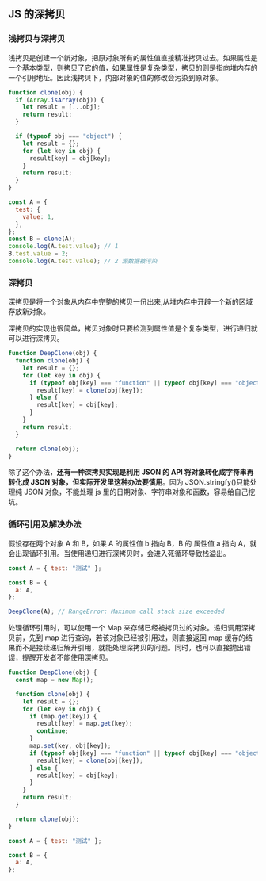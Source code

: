 ## JS 的深拷贝

### 浅拷贝与深拷贝

浅拷贝是创建一个新对象，把原对象所有的属性值直接精准拷贝过去。如果属性是一个基本类型，则拷贝了它的值，如果属性是复杂类型，拷贝的则是指向堆内存的一个引用地址。因此浅拷贝下，内部对象的值的修改会污染到原对象。

```javascript
function clone(obj) {
  if (Array.isArray(obj)) {
    let result = [...obj];
    return result;
  }

  if (typeof obj === "object") {
    let result = {};
    for (let key in obj) {
      result[key] = obj[key];
    }
    return result;
  }
}

const A = {
  test: {
    value: 1,
  },
};
const B = clone(A);
console.log(A.test.value); // 1
B.test.value = 2;
console.log(A.test.value); // 2 源数据被污染
```

### 深拷贝

深拷贝是将一个对象从内存中完整的拷贝一份出来,从堆内存中开辟一个新的区域存放新对象。

深拷贝的实现也很简单，拷贝对象时只要检测到属性值是个复杂类型，进行递归就可以进行深拷贝。

```javascript
function DeepClone(obj) {
  function clone(obj) {
    let result = {};
    for (let key in obj) {
      if (typeof obj[key] === "function" || typeof obj[key] === "object") {
        result[key] = clone(obj[key]);
      } else {
        result[key] = obj[key];
      }
    }
    return result;
  }

  return clone(obj);
}
```

除了这个办法，**还有一种深拷贝实现是利用 JSON 的 API 将对象转化成字符串再转化成 JSON 对象，但实际开发里这种办法要慎用**。因为 JSON.stringfy()只能处理纯 JSON 对象，不能处理 js 里的日期对象、字符串对象和函数，容易给自己挖坑。

### 循环引用及解决办法

假设存在两个对象 A 和 B，如果 A 的属性值 b 指向 B，B 的 属性值 a 指向 A，就会出现循环引用。当使用递归进行深拷贝时，会进入死循环导致栈溢出。

```javascript
const A = { test: "测试" };

const B = {
  a: A,
};

DeepClone(A); // RangeError: Maximum call stack size exceeded
```

处理循环引用时，可以使用一个 Map 来存储已经被拷贝过的对象。递归调用深拷贝前，先到 map 进行查询，若该对象已经被引用过，则直接返回 map 缓存的结果而不是接续递归解开引用，就能处理深拷贝的问题。同时，也可以直接抛出错误，提醒开发者不能使用深拷贝。

```javascript
function DeepClone(obj) {
  const map = new Map();

  function clone(obj) {
    let result = {};
    for (let key in obj) {
      if (map.get(key)) {
        result[key] = map.get(key);
        continue;
      }
      map.set(key, obj[key]);
      if (typeof obj[key] === "function" || typeof obj[key] === "object") {
        result[key] = clone(obj[key]);
      } else {
        result[key] = obj[key];
      }
    }
    return result;
  }

  return clone(obj);
}

const A = { test: "测试" };

const B = {
  a: A,
};
```
